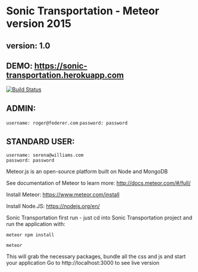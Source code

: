 # Sonic Transportation - Meteor version 2015
## version: 1.0
## DEMO: https://sonic-transportation.herokuapp.com

[![Build Status](https://travis-ci.org/CanJee/Sonic_Transpotation.svg?branch=master)](https://travis-ci.org/CanJee/Sonic_Transpotation)

## ADMIN:

`username: roger@federer.com`
`password: password`

## STANDARD USER:

`username: serena@williams.com`   
`password: password`

Meteor.js is an open-source platform built on Node and MongoDB

See documentation of Meteor to learn more: http://docs.meteor.com/#/full/

Install Meteor: https://www.meteor.com/install

Install Node.JS: https://nodejs.org/en/

Sonic Transportation first run - just cd into Sonic Transportation project and run the application with:

`meteor npm install`

`meteor`

This will grab the necessary packages, bundle all the css and js and start your application
Go to http://localhost:3000 to see live version
